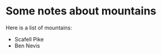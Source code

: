 Some notes about mountains
==========================

Here is a list of mountains:

* Scafell Pike
* Ben Nevis
